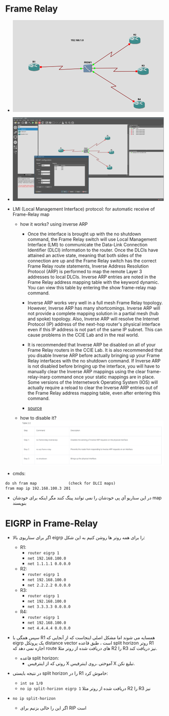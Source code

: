 # Frame Relay
- ![](../_resources/swappy-20220711-064056.png)

- ![](../_resources/swappy-20220711-064022.png)

- LMI (Local Management Interface) protocol: for automatic receive of Frame-Relay map 
	+ how it works? using inverse ARP
		* Once the interface is brought up with the no shutdown command, the Frame Relay switch will use Local Management Interface (LMI) to communicate the Data-Link Connection Identifier (DLCI) information to the router. Once the DLCIs have attained an active state, meaning that both sides of the connection are up and the Frame Relay switch has the correct Frame Relay route statements, Inverse Address Resolution Protocol (ARP) is performed to map the remote Layer 3 addresses to local DLCIs. Inverse ARP entries are noted in the Frame Relay address mapping table with the keyword dynamic. You can view this table by entering the show frame-relay map command.
		* Inverse ARP works very well in a full mesh Frame Relay topology. However, Inverse ARP has many shortcomings. Inverse ARP will not provide a complete mapping solution in a partial mesh (hub and spoke) topology. Also, Inverse ARP will resolve the Internet Protocol (IP) address of the next-hop router's physical interface even if this IP address is not part of the same IP subnet. This can cause problems in the CCIE Lab and in the real world.

		* It is recommended that Inverse ARP be disabled on all of your Frame Relay routers in the CCIE Lab. It is also recommended that you disable Inverse ARP before actually bringing up your Frame Relay interfaces with the no shutdown command. If Inverse ARP is not disabled before bringing up the interface, you will have to manually clear the Inverse ARP mappings using the clear frame-relay-inarp command once your static mappings are in place. Some versions of the Internetwork Operating System (IOS) will actually require a reload to clear the Inverse ARP entries out of the Frame Relay address mapping table, even after entering this command.
		* [source](https://www.ccexpert.us/ccie-2/inverse-arp-should-be-disabled-before-bringing-up-the-frame-relay-interface.html)
	+ how to disable it?
	![](../_resources/swappy-20220711-035802.png)

- cmds:
```
do sh fram map				(check for DLCI maps)
fram map ip 192.168.100.3 201
```


- در این سناریو آي پی خودشان را نمی توانند پینگ کنند مگر اینکه برای خودشان map بنویسند

# EIGRP in Frame-Relay
- اگر برای سناریوی بالا eigrp را برای همه روتر ها روشن کنیم به این شکل:

	+ R1:
		* `router eigrp 1`
		* `net 192.168.100.0`
		* `net 1.1.1.1 0.0.0.0`
	+ R2:
		* `router eigrp 1`
		* `net 192.168.100.0`
		* `net 2.2.2.2 0.0.0.0`
	+ R3:
		* `router eigrp 1`
		* `net 192.168.100.0`
		* `net 3.3.3.3 0.0.0.0`
	+ R4:
		* `router eigrp 1`
		* `net 192.168.100.0`
		* `net 4.4.4.4 0.0.0.0`

- سپس همگی با R1 همسایه می شوند اما مشکل اصلی اینجاست که از آنجایی که eigrp یک پروتکل distance vector است ، طبق قاعده split horizon روتر R1 اجازه نمی دهد که route های دریافت شده از روتر مثلا R2 را R3 نیز دریافت کند.
	+ قاعده split horizon:
		* روتی که از اینترفیس X آموختی ،روی اینترفیس X تبلیغ نکن.

- در نتیجه بایستی split horizon را در R1 خاموش کرد:
	+ `int se 1/0`
	+ `no ip split-horizon eigrp 1`
	دریافت شده از روتر مثلا R2 را R3 نیز 
- `no ip split-horizon` 
	+ اگر این را خالی بزنیم برای RIP است